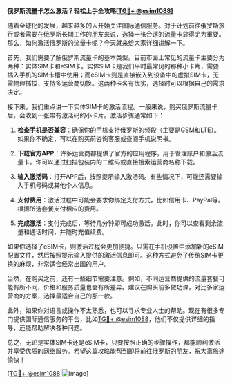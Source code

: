 **俄罗斯流量卡怎么激活？轻松上手全攻略[[TG💪+ @esim1088](https://t.me/s/esim1088)]**

随着全球化的发展，越来越多的人开始关注国际通信服务。对于计划前往俄罗斯旅行或者需要在俄罗斯长期工作的朋友来说，选择一张合适的流量卡显得尤为重要。那么，如何激活俄罗斯的流量卡呢？今天就来给大家详细讲解一下。

首先，我们需要了解俄罗斯流量卡的基本类型。目前市面上常见的流量卡主要分为两种：实体SIM卡和eSIM卡。实体SIM卡是我们平时最常见的那种小卡片，需要插入手机的SIM卡槽中使用；而eSIM卡则是直接嵌入到设备中的虚拟SIM卡，无需物理插拔，支持多运营商切换。这两种卡各有优劣，选择时可以根据自己的需求决定。

接下来，我们重点讲一下实体SIM卡的激活流程。一般来说，购买俄罗斯流量卡后，会收到一张带有激活码的小卡片。激活步骤通常如下：

1. **检查手机是否兼容**：确保你的手机支持俄罗斯的频段（主要是GSM和LTE）。如果你不确定，可以在购买前咨询客服或查阅手机说明书。
   
2. **下载官方APP**：许多运营商都提供了官方的应用程序，用于管理账户和激活流量卡。你可以通过扫描包装内的二维码或直接搜索运营商名称下载。

3. **输入激活码**：打开APP后，按照提示输入激活码。有些情况下，可能还需要输入手机号码或其他个人信息。

4. **支付费用**：激活过程中可能会要求你绑定支付方式，比如信用卡、PayPal等。根据所选套餐支付相应的费用。

5. **完成激活**：支付完成后，等待几分钟即可成功激活。此时，你可以查看剩余流量和通话时间，并随时充值续费。

如果你选择了eSIM卡，则激活过程会更加便捷。只需在手机设置中添加新的eSIM配置文件，然后按照提示输入提供的激活信息即可。这种方式避免了传统SIM卡更换的麻烦，非常适合经常出国的用户。

当然，在购买之前，还有一些细节需要注意。例如，不同运营商提供的流量套餐可能有所不同，价格和服务质量也会有所差异。建议在购买前多做功课，对比多家运营商的方案，选择最适合自己的那一款。

此外，如果你对语言或操作不太熟悉，也可以寻求专业人士的帮助。现在有很多专门提供国际通信服务的平台，比如[TG💪+ @esim1088](https://t.me/s/esim1088)，他们不仅提供详细的指导，还能帮助解决各种问题。

总之，无论是实体SIM卡还是eSIM卡，只要按照正确的步骤操作，都能顺利激活并享受优质的网络服务。希望这篇攻略能帮到即将前往俄罗斯的朋友，祝大家旅途愉快！

[[TG💪+ @esim1088](https://t.me/s/esim1088) ![Image](https://i.postimg.cc/4NQfJmqS/Snipaste-2025-05-13-00-14-12.png)]
